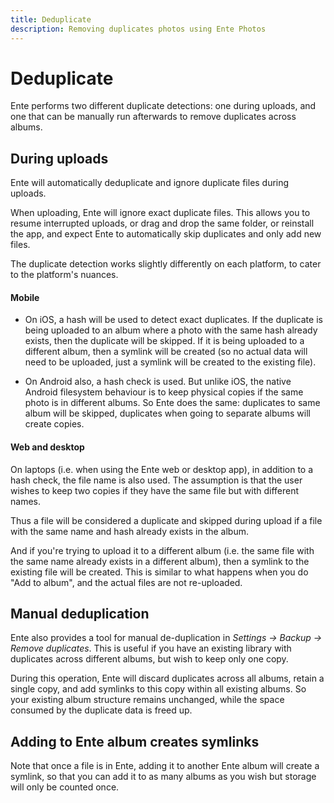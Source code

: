 ```yaml
---
title: Deduplicate
description: Removing duplicates photos using Ente Photos
---
```


# Deduplicate

Ente performs two different duplicate detections: one during uploads, and one
that can be manually run afterwards to remove duplicates across albums.

## During uploads

Ente will automatically deduplicate and ignore duplicate files during uploads.

When uploading, Ente will ignore exact duplicate files. This allows you to
resume interrupted uploads, or drag and drop the same folder, or reinstall the
app, and expect Ente to automatically skip duplicates and only add new files.

The duplicate detection works slightly differently on each platform, to cater to
the platform's nuances.

#### Mobile

- On iOS, a hash will be used to detect exact duplicates. If the duplicate is
  being uploaded to an album where a photo with the same hash already exists,
  then the duplicate will be skipped. If it is being uploaded to a different
  album, then a symlink will be created (so no actual data will need to be
  uploaded, just a symlink will be created to the existing file).

- On Android also, a hash check is used. But unlike iOS, the native Android
  filesystem behaviour is to keep physical copies if the same photo is in
  different albums. So Ente does the same: duplicates to same album will be
  skipped, duplicates when going to separate albums will create copies.

#### Web and desktop

On laptops (i.e. when using the Ente web or desktop app), in addition to a hash
check, the file name is also used. The assumption is that the user wishes to
keep two copies if they have the same file but with different names.

Thus a file will be considered a duplicate and skipped during upload if a file
with the same name and hash already exists in the album.

And if you're trying to upload it to a different album (i.e. the same file with
the same name already exists in a different album), then a symlink to the
existing file will be created. This is similar to what happens when you do "Add
to album", and the actual files are not re-uploaded.

## Manual deduplication

Ente also provides a tool for manual de-duplication in _Settings → Backup →
Remove duplicates_. This is useful if you have an existing library with
duplicates across different albums, but wish to keep only one copy.

During this operation, Ente will discard duplicates across all albums, retain a
single copy, and add symlinks to this copy within all existing albums. So your
existing album structure remains unchanged, while the space consumed by the
duplicate data is freed up.

## Adding to Ente album creates symlinks

Note that once a file is in Ente, adding it to another Ente album will create a
symlink, so that you can add it to as many albums as you wish but storage will
only be counted once.

